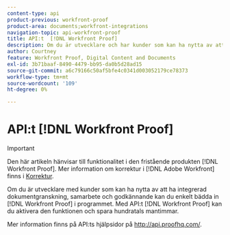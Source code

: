 ```yaml
---
content-type: api
product-previous: workfront-proof
product-area: documents;workfront-integrations
navigation-topic: api-workfront-proof
title: API:t  [!DNL Workfront Proof]
description: Om du är utvecklare och har kunder som kan ha nytta av att ha integrerad dokumentgranskning, samarbete och godkännande kan du enkelt bädda in [!DNL Workfront Proof] i programmet. Med  [!DNL Workfront Proof] API kan du aktivera den funktionen och spara hundratals mantimmar.
author: Courtney
feature: Workfront Proof, Digital Content and Documents
exl-id: 3b71baaf-8490-4479-bb95-da0b5d28ad15
source-git-commit: a6c79166c50af5bfe4c0341d003052179ce78373
workflow-type: tm+mt
source-wordcount: '109'
ht-degree: 0%

---
```


# API:t [!DNL Workfront Proof]

>[!IMPORTANT]
>
>Den här artikeln hänvisar till funktionalitet i den fristående produkten [!DNL Workfront Proof]. Mer information om korrektur i [!DNL Adobe Workfront] finns i [Korrektur](../../../review-and-approve-work/proofing/proofing.md).

Om du är utvecklare med kunder som kan ha nytta av att ha integrerad dokumentgranskning, samarbete och godkännande kan du enkelt bädda in [!DNL Workfront Proof] i programmet. Med API:t [!DNL Workfront Proof] kan du aktivera den funktionen och spara hundratals mantimmar.

Mer information finns på API:ts hjälpsidor på http://api.proofhq.com/.
